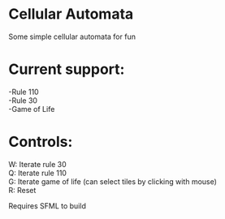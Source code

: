 # Cellular Automata
Some simple cellular automata for fun

# Current support:
  -Rule 110\
  -Rule 30\
  -Game of Life
  
# Controls:
  W: Iterate rule 30 \
  Q: Iterate rule 110 \
  G: Iterate game of life (can select tiles by clicking with mouse) \
  R: Reset

Requires SFML to build
